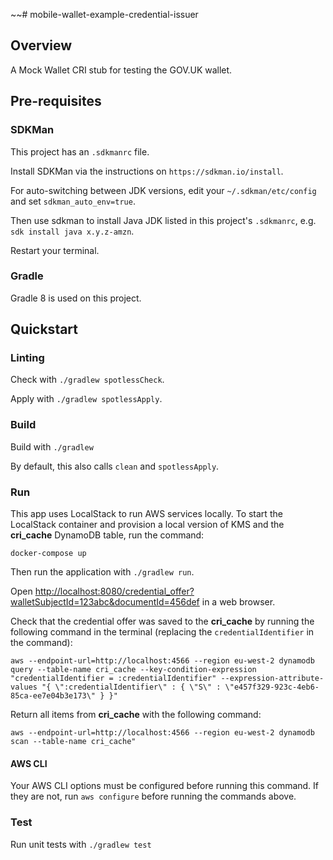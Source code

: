 ~~# mobile-wallet-example-credential-issuer

## Overview

A Mock Wallet CRI stub for testing the GOV.UK wallet.

## Pre-requisites

### SDKMan
This project has an `.sdkmanrc` file.

Install SDKMan via the instructions on `https://sdkman.io/install`.

For auto-switching between JDK versions, edit your `~/.sdkman/etc/config` and set `sdkman_auto_env=true`.

Then use sdkman to install Java JDK listed in this project's `.sdkmanrc`, e.g. `sdk install java x.y.z-amzn`.

Restart your terminal.

### Gradle
Gradle 8 is used on this project.

## Quickstart

### Linting

Check with `./gradlew spotlessCheck`.

Apply with `./gradlew spotlessApply`.

### Build
Build with `./gradlew`

By default, this also calls `clean` and `spotlessApply`.

### Run
This app uses LocalStack to run AWS services locally. To start the LocalStack container and provision a local version of KMS and the **cri_cache** DynamoDB table, run the command:
```
docker-compose up
```

Then run the application with `./gradlew run`.

Open [http://localhost:8080/credential_offer?walletSubjectId=123abc&documentId=456def](http://localhost:8080/credential_offer?walletSubjectId=123abc&documentId=456def) in a web browser.

Check that the credential offer was saved to the **cri_cache** by running the following command in the terminal (replacing the `credentialIdentifier` in the command):
```
aws --endpoint-url=http://localhost:4566 --region eu-west-2 dynamodb query --table-name cri_cache --key-condition-expression "credentialIdentifier = :credentialIdentifier" --expression-attribute-values "{ \":credentialIdentifier\" : { \"S\" : \"e457f329-923c-4eb6-85ca-ee7e04b3e173\" } }"
```

Return all items from **cri_cache** with the following command:
```
aws --endpoint-url=http://localhost:4566 --region eu-west-2 dynamodb scan --table-name cri_cache"
```

#### AWS CLI

Your AWS CLI options must be configured before running this command. If they are not, run ```aws configure``` before running the commands above.

### Test
Run unit tests with `./gradlew test`
